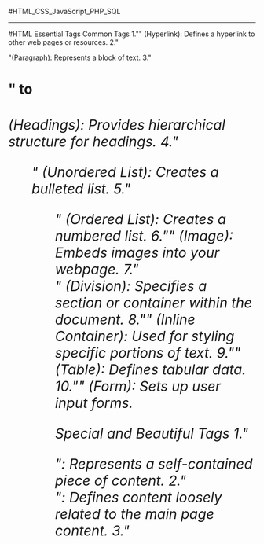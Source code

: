 #HTML_CSS_JavaScript_PHP_SQL 

-----------------------------------------------------------------------------
#HTML Essential Tags 
  Common Tags
    1."<a>" (Hyperlink): Defines a hyperlink to other web pages or resources.
    2."<p>"(Paragraph): Represents a block of text.
    3."<h1>" to <h6> (Headings): Provides hierarchical structure for headings.
    4."<ul>" (Unordered List): Creates a bulleted list.
    5."<ol>" (Ordered List): Creates a numbered list.
    6."<img>" (Image): Embeds images into your webpage.
    7."<div>" (Division): Specifies a section or container within the document.
    8."<span>" (Inline Container): Used for styling specific portions of text.
    9."<table>" (Table): Defines tabular data.
    10."<form>" (Form): Sets up user input forms.
  
  Special and Beautiful Tags
    1."<article>": Represents a self-contained piece of content.
    2."<aside>": Defines content loosely related to the main page content.
    3."<audio>": Embeds audio content (e.g., music, podcasts).
    4."<canvas>": Allows dynamic graphics rendering using JavaScript.
    5."<mark>": Highlights text for emphasis.
    -----------------------------------------------------------------------------
    
